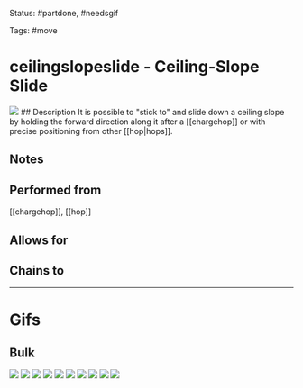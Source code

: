 Status: #partdone, #needsgif 

Tags: #move

# ceilingslopeslide - Ceiling-Slope Slide
<img src=https://raw.githubusercontent.com/LauraHannah44/Rain-World-Movement/main/Files/ceilingslide_header.gif>
## Description
It is possible to "stick to" and slide down a ceiling slope by holding the forward direction along it after a [[chargehop]] or with precise positioning from other [[hop|hops]].

## Notes


## Performed from
[[chargehop]], [[hop]]

## Allows for


## Chains to


___
# Gifs
## Bulk
<img src=https://raw.githubusercontent.com/LauraHannah44/Rain-World-Movement/main/Files/ceilingslopeslide_0.gif>
<img src=https://raw.githubusercontent.com/LauraHannah44/Rain-World-Movement/main/Files/ceilingslopeslide_1.gif>
<img src=https://raw.githubusercontent.com/LauraHannah44/Rain-World-Movement/main/Files/ceilingslopeslide_2.gif>
<img src=https://raw.githubusercontent.com/LauraHannah44/Rain-World-Movement/main/Files/ceilingslopeslide_3.gif>
<img src=https://raw.githubusercontent.com/LauraHannah44/Rain-World-Movement/main/Files/ceilingslopeslide_4.gif>
<img src=https://raw.githubusercontent.com/LauraHannah44/Rain-World-Movement/main/Files/ceilingslopeslide_5.gif>
<img src=https://raw.githubusercontent.com/LauraHannah44/Rain-World-Movement/main/Files/ceilingslopeslide_6.gif>
<img src=https://raw.githubusercontent.com/LauraHannah44/Rain-World-Movement/main/Files/ceilingslopeslide_7.gif>
<img src=https://raw.githubusercontent.com/LauraHannah44/Rain-World-Movement/main/Files/ceilingslopeslide_8.gif>
<img src=https://raw.githubusercontent.com/LauraHannah44/Rain-World-Movement/main/Files/ceilingslopeslide_9.gif>